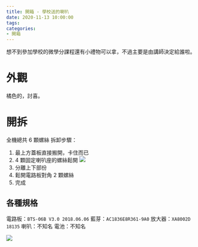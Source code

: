 ```yaml
---
title: 開箱 - 學校送的喇叭
date: 2020-11-13 10:00:00
tags:
categories:
- 開箱
---
```

想不到參加學校的微學分課程還有小禮物可以拿，不過主要是由講師決定給誰啦。
<!--more-->
# 外觀
橘色的，討喜。


# 開拆
全機總共 6 顆螺絲
拆卸步驟：
1. 最上方蓋板直接搬開，卡住而已
2. 4 顆固定喇叭座的螺絲鬆開
![](https://bn1302files.storage.live.com/y4mktA9i-ZrRlZ572ZuZHUJRQfJupju4Qw5PuFB6JoPUOqcLYwet0MVHuvPGKpQD5qr1-5TkogvalYPDDiJ7C-RPgRby7rVn5A_C9K92TEqO7X_Tgk8SholCSmVt9ycZS90NdycuRL-2zUngWXspy-yQaJ7WucPpDjvuEz7MrVOSXVQDrfk_B5w1mKLc1bkE5iy?width=6000&height=4000&cropmode=none)
3. 分離上下部份
4. 鬆開電路板對角 2 顆螺絲
5. 完成

## 各種規格
電路板：`BTS-06B V3.0 2018.06.06`
藍芽：`AC1836E8R361-9A0`
放大器：`XA8002D` `18135`
喇叭：不知名
電池：不知名

![](https://bn1302files.storage.live.com/y4mW3_FFwoo5wiPv4-ffhXag7WvV9ClN452RJfD4HLDpM9EwpZDtCHIJWbohWVyNMta3h3_qq7dZPbTSZeOr8Rsm7ZuOMKovPIiyKdS9e6ttyAnCydw1K7AtkRJXLPqPAU5bJ0TUu_7nQtvU0ch7L0-OTaDbrkBtga7NWwsXjBMjMbR7IKZ_eSR3t885c_teOMy?width=6000&height=4000&cropmode=none)

